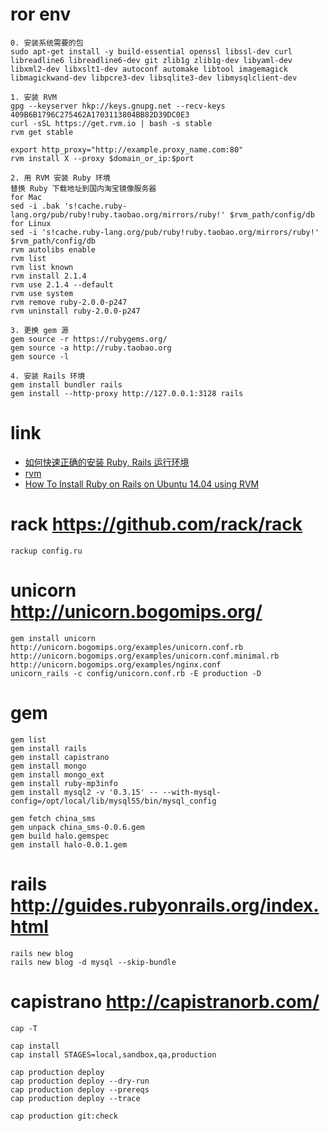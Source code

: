 # ror env
```shell
0. 安装系统需要的包
sudo apt-get install -y build-essential openssl libssl-dev curl libreadline6 libreadline6-dev git zlib1g zlib1g-dev libyaml-dev libxml2-dev libxslt1-dev autoconf automake libtool imagemagick libmagickwand-dev libpcre3-dev libsqlite3-dev libmysqlclient-dev

1. 安装 RVM
gpg --keyserver hkp://keys.gnupg.net --recv-keys 409B6B1796C275462A1703113804BB82D39DC0E3
curl -sSL https://get.rvm.io | bash -s stable
rvm get stable

export http_proxy="http://example.proxy_name.com:80"
rvm install X --proxy $domain_or_ip:$port

2. 用 RVM 安装 Ruby 环境
替换 Ruby 下载地址到国内淘宝镜像服务器
for Mac
sed -i .bak 's!cache.ruby-lang.org/pub/ruby!ruby.taobao.org/mirrors/ruby!' $rvm_path/config/db
for Linux
sed -i 's!cache.ruby-lang.org/pub/ruby!ruby.taobao.org/mirrors/ruby!' $rvm_path/config/db
rvm autolibs enable
rvm list
rvm list known
rvm install 2.1.4
rvm use 2.1.4 --default
rvm use system
rvm remove ruby-2.0.0-p247
rvm uninstall ruby-2.0.0-p247

3. 更换 gem 源
gem source -r https://rubygems.org/
gem source -a http://ruby.taobao.org
gem source -l

4. 安装 Rails 环境
gem install bundler rails
gem install --http-proxy http://127.0.0.1:3128 rails
```

# link
- [如何快速正确的安装 Ruby, Rails 运行环境](https://ruby-china.org/wiki/install_ruby_guide)
- [rvm](http://rvm.io/)
- [How To Install Ruby on Rails on Ubuntu 14.04 using RVM](https://www.digitalocean.com/community/tutorials/how-to-install-ruby-on-rails-on-ubuntu-14-04-using-rvm)

# rack https://github.com/rack/rack
```shell
rackup config.ru
```

# unicorn http://unicorn.bogomips.org/
```shell
gem install unicorn
http://unicorn.bogomips.org/examples/unicorn.conf.rb
http://unicorn.bogomips.org/examples/unicorn.conf.minimal.rb
http://unicorn.bogomips.org/examples/nginx.conf
unicorn_rails -c config/unicorn.conf.rb -E production -D
```

# gem
```shell
gem list
gem install rails
gem install capistrano
gem install mongo
gem install mongo_ext
gem install ruby-mp3info
gem install mysql2 -v '0.3.15' -- --with-mysql-config=/opt/local/lib/mysql55/bin/mysql_config

gem fetch china_sms
gem unpack china_sms-0.0.6.gem
gem build halo.gemspec
gem install halo-0.0.1.gem
```

# rails http://guides.rubyonrails.org/index.html
```shell
rails new blog
rails new blog -d mysql --skip-bundle
```

# capistrano http://capistranorb.com/
```shell
cap -T

cap install
cap install STAGES=local,sandbox,qa,production

cap production deploy
cap production deploy --dry-run
cap production deploy --prereqs
cap production deploy --trace

cap production git:check
```
